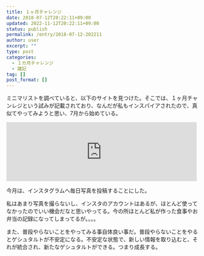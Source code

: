 ```yaml
---
title: １ヶ月チャレンジ
date: 2018-07-12T20:22:11+09:00
updated: 2022-11-12T20:22:11+09:00
status: publish
permalink: /entry/2018-07-12-202211
author: user
excerpt: ""
type: post
categories:
  - １カ月チャレンジ
  - 雑記
tag: []
post_format: []
---
```


ミニマリストを調べていると、以下のサイトを見つけた。そこでは、１ヶ月チャンレジという試みが記載されており、なんだが私もインスパイアされたので、真似てやってみようと思い、7月から始めている。

<iframe class="embed-card embed-webcard" frameborder="0" scrolling="no" src="https://hatenablog-parts.com/embed?url=https%3A%2F%2Fminimalist-karejo.com" style="display: block; width: 100%; height: 155px; max-width: 500px; margin: 10px 0px;" title="枯れ女の七転八起ライフ | 見た目は30代、中身は還暦の枯れ女。現在月収10万円、借金＆滞納金253万円。ミニマリスト生活をしながら節約と断捨離をがんばる、七転八起な日々をつづります"></iframe>

今月は、インスタグラムへ毎日写真を投稿することにした。

私はあまり写真を撮らないし、インスタのアカウントはあるが、ほとんど使ってなかったのでいい機会だなと思いやってる。今の所ほとんど私が作った食事やお弁当の記録になってしまってるが。。。。  


また、普段やらないことをやってみる事自体良い事だ。普段やらないことをやるとゲシュタルトが不安定になる。不安定な状態で、新しい情報を取り込むと、それが統合され、新たなゲシュタルトができる。つまり成長する。
